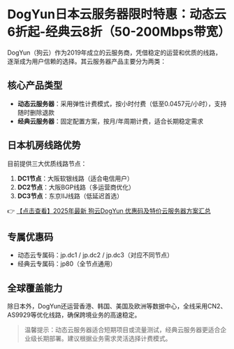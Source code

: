 # DogYun日本云服务器限时特惠：动态云6折起-经典云8折（50-200Mbps带宽）

DogYun（狗云）作为2019年成立的云服务商，凭借稳定的运营和优质的线路，逐渐成为用户信赖的选择。其云服务器产品主要分为两类：

## 核心产品类型
- **动态云服务器**：采用弹性计费模式，按小时付费（低至0.0457元/小时），支持随时删除退款
- **经典云服务器**：固定配置方案，按月/年周期计费，适合长期稳定需求

## 日本机房线路优势
目前提供三大优质线路节点：
1. **DC1节点**：大阪软银线路（适合电信用户）
2. **DC2节点**：大阪BGP线路（多运营商优化）
3. **DC3节点**：东京IIJ线路（低延迟首选）

👉 [【点击查看】2025年最新 狗云DogYun 优惠码及特价云服务器方案汇总](https://bit.ly/DogYun)

## 专属优惠码
- 动态云专属码：jp.dc1 / jp.dc2 / jp.dc3（对应不同节点）
- 经典云专属码：jp80（全节点通用）

## 全球覆盖能力
除日本外，DogYun还运营香港、韩国、美国及欧洲等数据中心，全线采用CN2、AS9929等优化线路，确保跨境业务的高速稳定。

> 温馨提示：动态云服务器适合短期项目或流量测试，经典云服务器更适合企业级长期部署。建议根据业务需求灵活选择计费模式。